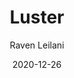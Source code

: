 ---
title: "Luster"
book: luster
author: Raven Leilani
kindle: false
spoilers: true
date: 2020-12-26
---